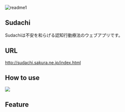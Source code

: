![readme1](https://user-images.githubusercontent.com/67347289/132219321-cff36fd5-ea2e-4f34-a1af-f01ae8492b27.png)
## Sudachi
<p>Sudachiは不安を和らげる認知行動療法のウェブアプリです。</p>

## URL
<a href="http://sudachi.sakura.ne.jp/index.html">http://sudachi.sakura.ne.jp/index.html</a>

## How to use
<img src="https://user-images.githubusercontent.com/67347289/132227105-57ac7c47-41ad-44a8-b920-06f42022b7cf.png">

## Feature



